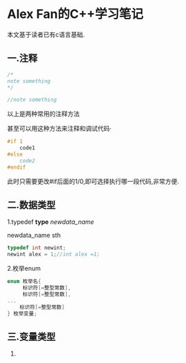 # Alex Fan的C++学习笔记
本文基于读者已有c语言基础.

## 一.注释

```c++
/*
note something
*/

//note something
```

以上是两种常用的注释方法

甚至可以用这种方法来注释和调试代码·

```c++
#if 1
	code1
#else
	code2
#endif
```

此时只需要更改#if后面的1/0,即可选择执行哪一段代码,非常方便.



## 二.数据类型

1.typedef **type** *newdata_name*

newdata_name sth

```c++
typedef int newint;
newint alex = 1;//int alex =1;
```

2.枚举enum

```c++
enum 枚举名{ 
     标识符[=整型常数], 
     标识符[=整型常数], 
... 
    标识符[=整型常数]
} 枚举变量;
```



## 三.变量类型

1.